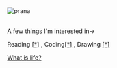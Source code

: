 ##
![prana](https://github.com/user-attachments/assets/64fd7f54-695a-408d-894e-a29b6f2c9c25)
##
A few things I'm interested in->

Reading [[*]](https://www.goodreads.com/user/show/109514852-bharmony-103) , Coding[[*]](https://github.com/pranavanand17) , Drawing [[*]](https://pranavanand17.github.io/Gallery/)

[What is life?](<https://imgur.com/a/WsMFfar>)


<!--!
**pranavanand17/pranavanand17** is a ✨ _special_ ✨ repository because its `README.md` (this file) appears on your GitHub profile.

Here are some ideas to get you started:

- 🔭 I’m currently working on ...
- 🌱 I’m currently learning ...
- 👯 I’m looking to collaborate on ...
- 🤔 I’m looking for help with ...
- 💬 Ask me about ...
- 📫 How to reach me: ...
- 😄 Pronouns: ...
- ⚡ Fun fact: ...
-->
